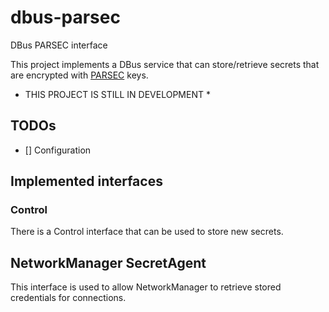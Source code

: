 # dbus-parsec
DBus PARSEC interface

This project implements a DBus service that can store/retrieve secrets that are
encrypted with [PARSEC](https://github.com/parallaxsecond/parsec) keys.

* THIS PROJECT IS STILL IN DEVELOPMENT *

## TODOs

* [] Configuration

## Implemented interfaces

### Control
There is a Control interface that can be used to store new secrets.

## NetworkManager SecretAgent
This interface is used to allow NetworkManager to retrieve stored credentials
for connections.

